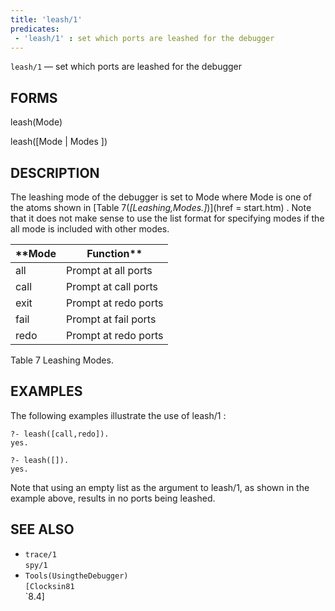 ```yaml
---
title: 'leash/1'
predicates:
 - 'leash/1' : set which ports are leashed for the debugger
---
```

`leash/1` — set which ports are leashed for the debugger


## FORMS

leash(Mode)

leash([Mode | Modes ])


## DESCRIPTION

The leashing mode of the debugger is set to Mode where Mode is one of the atoms shown in
[Table 7(_[Leashing,Modes.]_)](href = start.htm)
. Note that it does not make sense to use the list format for specifying modes if the all mode is included with other modes.





|**Mode|Function**|
|-----|---------|
| all | Prompt at all ports | 
| call | Prompt at call ports | 
| exit | Prompt at redo ports | 
| fail | Prompt at fail ports | 
| redo | Prompt at redo ports | 


Table 7 Leashing Modes.


## EXAMPLES

The following examples illustrate the use of leash/1 :

```
?- leash([call,redo]).
yes.
```

```
?- leash([]).
yes.
```

Note that using an empty list as the argument to leash/1, as shown in the example above, results in no ports being leashed.


## SEE ALSO

- `trace/1`  
`spy/1`
- `Tools(UsingtheDebugger)`  
`[Clocksin81`  
`8.4]

